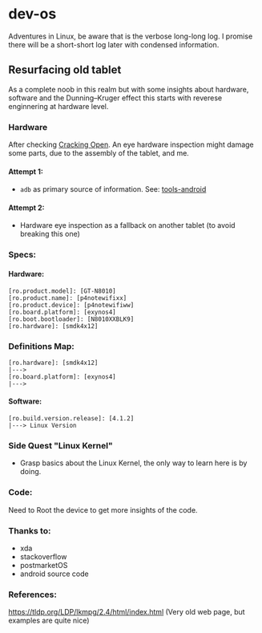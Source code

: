 # dev-os

Adventures in Linux, be aware that is the verbose long-long log. I promise there will be a short-short log later with condensed information. 

## Resurfacing old tablet

As a complete noob in this realm but with some insights about hardware, software and the Dunning–Kruger effect this starts with reverese enginnering at hardware level.
 
### Hardware

After checking [Cracking Open](https://www.youtube.com/watch?v=RAaB-jC85dg). An eye hardware inspection might damage some parts, 
due to the assembly of the tablet, and me. 

#### Attempt 1:
- ```adb``` as primary source of information. See: [tools-android](https://github.com/luHub/dev-os/tree/main/tools-android)

#### Attempt 2:
- Hardware eye inspection as a fallback on another tablet (to avoid breaking this one)


### Specs:

#### Hardware:

```
[ro.product.model]: [GT-N8010]
[ro.product.name]: [p4notewifixx]
[ro.product.device]: [p4notewifiww]
[ro.board.platform]: [exynos4]
[ro.boot.bootloader]: [N8010XXBLK9]
[ro.hardware]: [smdk4x12]
```

### Definitions Map:

```
[ro.hardware]: [smdk4x12]
|--->
[ro.board.platform]: [exynos4]
|--->   
```

#### Software:

```
[ro.build.version.release]: [4.1.2]
|---> Linux Version
```

### Side Quest "Linux Kernel"
- Grasp basics about the Linux Kernel, the only way to learn here is by doing. 

### Code:
Need to Root the device to get more insights of the code.


### Thanks to:

- xda
- stackoverflow
- postmarketOS
- android source code

### References:

https://tldp.org/LDP/lkmpg/2.4/html/index.html (Very old web page, but examples are quite nice)


